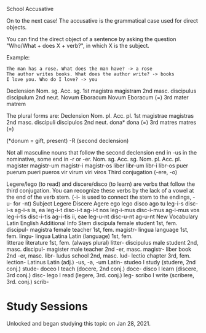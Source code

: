 School
Accusative

On to the next case! The accusative is the grammatical case used for direct objects.

You can find the direct object of a sentence by asking the question "Who/What + does X + verb?", in which X is the subject.

Example:

    The man has a rose. What does the man have? -> a rose
    The author writes books. What does the author write? -> books
    I love you. Who do I love? -> you

Declension 	Nom. sg. 	Acc. sg.
1st 	magistra 	magistram
2nd masc. 	discipulus 	discipulum
2nd neut. 	Novum Eboracum 	Novum Eboracum (=)
3rd 	mater 	matrem

The plural forms are:
Declension 	Nom. pl. 	Acc. pl.
1st 	magistrae 	magistras
2nd masc. 	discipuli 	discipulos
2nd neut. 	dona* 	dona (=)
3rd 	matres 	matres (=)

(*donum = gift, present)
-R (second declension)

Not all masculine nouns that follow the second declension end in -us in the nominative, some end in -r or -er.
Nom. sg. 	Acc. sg. 	Nom. pl. 	Acc. pl.
magister 	magistr-um 	magistr-i 	magistr-os
liber 	libr-um 	libr-i 	libr-os
puer 	puerum 	pueri 	pueros
vir 	virum 	viri 	viros
Third conjugation (-ere, -o)

Legere/lego (to read) and discere/disco (to learn) are verbs that follow the third conjugation. You can recognize these verbs by the lack of a vowel at the end of the verb stem. (-i- is used to connect the stem to the endings, -u- for -nt)
Subject 	Legere 	Discere 	Agere
ego 	lego 	disco 	ago
tu 	leg-i-s 	disc-i-s 	ag-i-s
is, ea 	leg-i-t 	disc-i-t 	ag-i-t
nos 	leg-i-mus 	disc-i-mus 	ag-i-mus
vos 	leg-i-tis 	disc-i-tis 	ag-i-tis
ii, eae 	leg-u-nt 	disc-u-nt 	ag-u-nt
New Vocabulary
Latin 	English 	Additional Info 	Stem
discipula 	female student 	1st, fem. 	discipul-
magistra 	female teacher 	1st, fem. 	magistr-
lingua 	language 	1st, fem. 	lingu-
lingua Latina 	Latin (language) 	1st, fem. 	
litterae 	literature 	1st, fem. (always plural) 	litter-
discipulus 	male student 	2nd, masc. 	discipul-
magister 	male teacher 	2nd -er, masc. 	magistr-
liber 	book 	2nd -er, masc. 	libr-
ludus 	school 	2nd, masc. 	lud-
lectio 	chapter 	3rd, fem. 	lection-
Latinus 	Latin (adj.) 	-us, -a, -um 	Latin-
studeo 	I study 	(studere, 2nd conj.) 	stude-
doceo 	I teach 	(docere, 2nd conj.) 	doce-
disco 	I learn 	(discere, 3rd conj.) 	disc-
lego 	I read 	(legere, 3rd. conj.) 	leg-
scribo 	I write 	(scribere, 3rd. conj.) 	scrib-

# Study Sessions 
Unlocked and began studying this topic on Jan 28, 2021.

